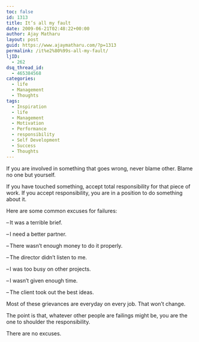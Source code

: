 ```yaml
---
toc: false
id: 1313
title: It’s all my fault
date: 2009-06-21T02:48:22+00:00
author: Ajay Matharu
layout: post
guid: https://www.ajaymatharu.com/?p=1313
permalink: /it%e2%80%99s-all-my-fault/
ljID:
  - 262
dsq_thread_id:
  - 465384568
categories:
  - life
  - Management
  - Thoughts
tags:
  - Inspiration
  - life
  - Management
  - Motivation
  - Performance
  - responsibility
  - Self Development
  - Success
  - Thoughts
---
```

<p class="MsoNormal">
  If you are involved in something that goes wrong, never blame other. Blame no one but yourself.
</p>

<p class="MsoNormal">
  If you have touched something, accept total responsibility for that piece of work. If you accept responsibility, you are in a position to do something about it.
</p>

<p class="MsoNormal">
  Here are some common excuses for failures:
</p>

<p class="MsoListParagraphCxSpFirst" style="text-indent: -18pt;">
  <!--[if !supportLists]-->
  
  <span><span>&#8211;<span style="font-family: &quot;Times New Roman&quot;; font-style: normal; font-variant: normal; font-weight: normal; font-size: 7pt; line-height: normal; font-size-adjust: none; font-stretch: normal; -x-system-font: none;"> </span></span></span><!--[endif]-->It was a terrible brief.
</p>

<p class="MsoListParagraphCxSpMiddle" style="text-indent: -18pt;">
  <!--[if !supportLists]-->
  
  <span><span>&#8211;<span style="font-family: &quot;Times New Roman&quot;; font-style: normal; font-variant: normal; font-weight: normal; font-size: 7pt; line-height: normal; font-size-adjust: none; font-stretch: normal; -x-system-font: none;"> </span></span></span><!--[endif]-->I need a better partner.
</p>

<p class="MsoListParagraphCxSpMiddle" style="text-indent: -18pt;">
  <!--[if !supportLists]-->
  
  <span><span>&#8211;<span style="font-family: &quot;Times New Roman&quot;; font-style: normal; font-variant: normal; font-weight: normal; font-size: 7pt; line-height: normal; font-size-adjust: none; font-stretch: normal; -x-system-font: none;"> </span></span></span><!--[endif]-->There wasn’t enough money to do it properly.
</p>

<p class="MsoListParagraphCxSpMiddle" style="text-indent: -18pt;">
  <!--[if !supportLists]-->
  
  <span><span>&#8211;<span style="font-family: &quot;Times New Roman&quot;; font-style: normal; font-variant: normal; font-weight: normal; font-size: 7pt; line-height: normal; font-size-adjust: none; font-stretch: normal; -x-system-font: none;"> </span></span></span><!--[endif]-->The director didn’t listen to me.
</p>

<p class="MsoListParagraphCxSpMiddle" style="text-indent: -18pt;">
  <!--[if !supportLists]-->
  
  <span><span>&#8211;<span style="font-family: &quot;Times New Roman&quot;; font-style: normal; font-variant: normal; font-weight: normal; font-size: 7pt; line-height: normal; font-size-adjust: none; font-stretch: normal; -x-system-font: none;"> </span></span></span><!--[endif]-->I was too busy on other projects.
</p>

<p class="MsoListParagraphCxSpMiddle" style="text-indent: -18pt;">
  <!--[if !supportLists]-->
  
  <span><span>&#8211;<span style="font-family: &quot;Times New Roman&quot;; font-style: normal; font-variant: normal; font-weight: normal; font-size: 7pt; line-height: normal; font-size-adjust: none; font-stretch: normal; -x-system-font: none;"> </span></span></span><!--[endif]-->I wasn’t given enough time.
</p>

<p class="MsoListParagraphCxSpLast" style="text-indent: -18pt;">
  <!--[if !supportLists]-->
  
  <span><span>&#8211;<span style="font-family: &quot;Times New Roman&quot;; font-style: normal; font-variant: normal; font-weight: normal; font-size: 7pt; line-height: normal; font-size-adjust: none; font-stretch: normal; -x-system-font: none;"> </span></span></span><!--[endif]-->The client took out the best ideas.
</p>

<p class="MsoNormal">
  Most of these grievances are everyday on every job. That won’t change.
</p>

<p class="MsoNormal">
  The point is that, whatever other people are failings might be, you are the one to shoulder the responsibility.
</p>

<div style="padding: 0cm 0cm 1pt; border: medium medium 1pt none none solid -moz-use-text-color -moz-use-text-color windowtext;">
  <p class="MsoNormal" style="border: medium none; padding: 0cm;">
    There are no excuses.
  </p>
</div>
